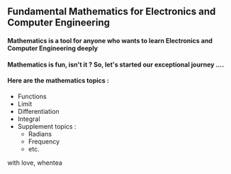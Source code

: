 ## Fundamental Mathematics for Electronics and Computer Engineering

#### Mathematics is a tool for anyone who wants to learn Electronics and Computer Engineering deeply

#### Mathematics is fun, isn't it ? So, let's started our exceptional journey ....

#### Here are the mathematics topics :

* Functions
* Limit
* Differentiation
* Integral
* Supplement topics :
	* Radians
	* Frequency
	* etc.


with love, whentea
